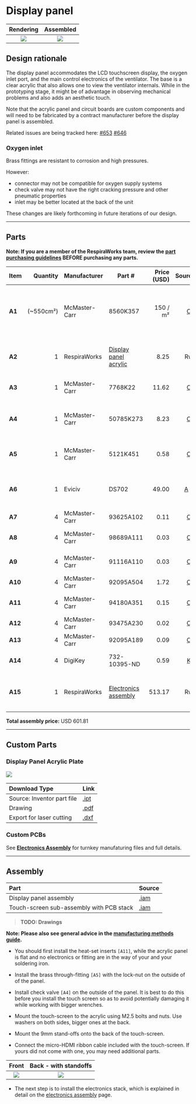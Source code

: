 # Display panel

| Rendering | Assembled |
|:-------------------------:|:-------------------------:|
| ![](images/display_panel_assembly_rendering.jpg) | ![](images/everything.jpg) |

## Design rationale

The display panel accommodates the LCD touchscreen display, the oxygen inlet port, and the main control electronics of the ventilator. The base is a clear acrylic
that also allows one to view the ventilator internals. While in the prototyping stage, it might be of advantage
in observing mechanical problems and also adds an aesthetic touch.

Note that the acrylic panel and circuit boards are custom components and will need to be fabricated by a contract manufacturer before the display panel is assembled.

Related issues are being tracked here:
[#653](https://github.com/RespiraWorks/Ventilator/issues/653)
[#646](https://github.com/RespiraWorks/Ventilator/issues/646)

### Oxygen inlet

Brass fittings are resistant to corrosion and high pressures.

However:
* connector may not be compatible for oxygen supply systems
* check valve may not have the right cracking pressure and other pneumatic properties
* inlet may be better located at the back of the unit

These changes are likely forthcoming in future iterations of our design.

----

## Parts

**Note: If you are a member of the RespiraWorks team, review the [part purchasing guidelines][ppg]
BEFORE purchasing any parts.**

[ppg]: ../../purchasing_guidelines.md

| Item  | Quantity | Manufacturer  | Part #                       | Price (USD) | Sources[*][ppg]| Notes |
| ----- |---------:| ------------- | ---------------------------- | -----------:|:--------------:|:------|
|**A1** |(~550cm²) | McMaster-Carr | 8560K357                     | 150 / m²    | [C][a1mcmc]    | 1/4" (6.35mm) thick clear acrylic sheet, to make `[A2]` below |
|**A2** | 1        | RespiraWorks  | [Display panel acrylic][a2rw]| 8.25        | Rw             | Upper acrylic face panel, cut from acrylic `[A1]` |
|**A3** | 1        | McMaster-Carr | 7768K22                      | 11.62       | [C][a3mcmc]    | brass threaded check valve |
|**A4** | 1        | McMaster-Carr | 50785K273                    | 8.23        | [C][a4mcmc]    | through-wall straight connector, 1/4NPT female |
|**A5** | 1        | McMaster-Carr | 5121K451                     | 0.58        | [C][a5mcmc]    | 1/4 NPT x 1/4" ID barbed adapter |
|**A6** | 1        | Eviciv        | DS702                        | 49.00       | [A][a6ali] [Z][a6amzn]| 7" capacitive touchscreen with speakers |
|**A7** | 4        | McMaster-Carr | 93625A102                    | 0.11        | [C][a7mcmc]    | M2.5 locknut |
|**A8** | 4        | McMaster-Carr | 98689A111                    | 0.03        | [C][a8mcmc]    | M2.5 washer, 5mm OD |
|**A9** | 4        | McMaster-Carr | 91116A110                    | 0.03        | [C][a9mcmc]    | M2.5 washer, 8mm OD |
|**A10**| 4        | McMaster-Carr | 92095A504                    | 1.72        | [C][a10mcmc]   | M2.5 screw, 14mm |
|**A11**| 4        | McMaster-Carr | 94180A351                    | 0.15        | [C][a11mcmc]   | Heat-set inserts for M4 screws |
|**A12**| 4        | McMaster-Carr | 93475A230                    | 0.02        | [C][a12mcmc]   | M4 washer, 9mm OD |
|**A13**| 4        | McMaster-Carr | 92095A189                    | 0.09        | [C][a13mcmc]   | M4 screw, 8mm |
|**A14**| 4        | DigiKey       | 732-10395-ND                 | 0.59        | [K][a14key]    | M2.5 standoff, 9mm |
|**A15**| 1        | RespiraWorks  |[Electronics assembly][a15rw] | 513.17      | Rw             | Most electrical and computing components |

**Total assembly price:** USD 601.81

[a1mcmc]:  https://www.mcmaster.com/8560K357/
[a2rw]:    #custom-parts
[a3mcmc]:  https://www.mcmaster.com/7768K22/
[a4mcmc]:  https://www.mcmaster.com/50785K273/
[a5mcmc]:  https://www.mcmaster.com/5121K451
[a6ali]:   https://www.aliexpress.com/item/4000747984746.html
[a6amzn]:  https://www.amazon.com/Eviciv-Portable-Monitor-Display-1024X600/dp/B07L6WT77H
[a7mcmc]:  https://www.mcmaster.com/93625A102/
[a8mcmc]:  https://www.mcmaster.com/98689A111/
[a9mcmc]:  https://www.mcmaster.com/91116A110/
[a10mcmc]: https://www.mcmaster.com/92095A504/
[a11mcmc]: https://www.mcmaster.com/94180A351/
[a12mcmc]: https://www.mcmaster.com/93475A230/
[a13mcmc]: https://www.mcmaster.com/92095A189/
[a14key]:  https://www.digikey.com/en/products/detail/w-rth-elektronik/971090151/6174614
[a15rw]:   electronics

------
## Custom Parts

### Display Panel Acrylic Plate
![](images/display_panel_acrylic_plate.jpg)

| Download Type | Link   |
|:--------------|:-------|
| Source: Inventor part file | [.ipt](display_panel_acrylic_plate.ipt) |
| Drawing                    | [.pdf](display_panel_acrylic_plate.pdf) |
| Export for laser cutting   | [.dxf](display_panel_acrylic_plate.dxf) |

### Custom PCBs

See **[Electronics Assembly](electronics)** for turnkey manufaturing files and full details.

---------
## Assembly

| Part  | Source |
|:------|:-------|
| Display panel assembly    | [.iam](display_panel_assembly.iam) |
| Touch-screen sub-assembly with PCB stack | [.iam](display_and_PCB_stack_assembly.iam)       |

> **TODO: Drawings**

**Note: Please also see general advice in the [manufacturing methods guide](../../methods).**

* You should first install the heat-set inserts `[A11]`, while the acrylic panel is flat and no electronics or fitting
  are in the way of your and your soldering iron.

* Install the brass through-fitting `[A5]` with the lock-nut on the outside of of the panel.

* Install check valve `[A4]` on the outside of the panel. It is best to do this before you install the touch screen
  so as to avoid potentially damaging it while working with bigger wrenches.

* Mount the touch-screen to the acrylic using M2.5 bolts and nuts. Use washers on both sides, bigger ones at the back.

* Mount the 9mm stand-offs onto the back of the touch-screen.

* Connect the micro-HDMI ribbon cable included with the touch-screen. If yours did not come with one, you
  may need additional parts.

|  Front            |  Back - with standoffs  |
:------------------:|:-----------------:|
![](images/front.jpg)  |  ![](images/back.jpg)  |

* The next step is to install the electronics stack, which is explained in detail on the
  [electronics assembly](electronics) page.
